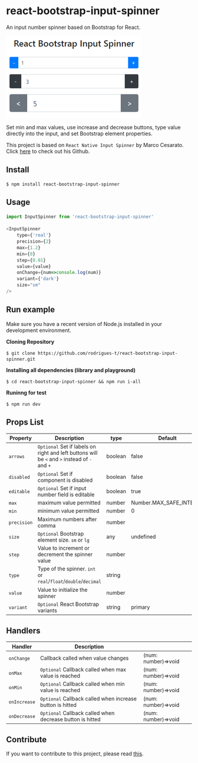 # react-bootstrap-input-spinner
An input number spinner based on Bootstrap for React.

<img src="images/example.png" />

Set min and max values, use increase and decrease buttons, type value directly into the input, and set Bootstrap element properties.

This project is based on `React Native Input Spinner` by Marco Cesarato. Click [here](https://github.com/marcocesarato/react-native-input-spinner) to check out his Github. 

## Install
```
$ npm install react-bootstrap-input-spinner
```

## Usage

```javascript
import InputSpinner from 'react-bootstrap-input-spinner'  
  
<InputSpinner
    type={'real'}
    precision={2}
    max={1.2}
    min={0}
    step={0.01}
    value={value}
    onChange={num=>console.log(num)}
    variant={'dark'}
    size="sm"
/>
```

## Run example
Make sure you have a recent version of Node.js installed in your development environment.

**Cloning Repository**
```
$ git clone https://github.com/rodrigues-t/react-bootstrap-input-spinner.git
```

**Installing all dependencies (library and playground)**
```
$ cd react-bootstrap-input-spinner && npm run i-all
```

**Runinng for test**
```
$ npm run dev
```

## Props List

| Property     |Description                                                                                    |type     |Default                  |
|--------------|-----------------------------------------------------------------------------------------------|---------|-------------------------|
| `arrows`     | `Optional` Set if labels on right and left buttons will be `<` and `>` instead of `-` and `+` | boolean | false                   |
| `disabled`   | `Optional` Set if component is disabled                                                       | boolean | false                   |
| `editable`   | `Optional` Set if input number field is editable                                              | boolean | true                    |
| `max`        | maximum value permitted                                                                       | number  | Number.MAX_SAFE_INTEGER |
| `min`        | minimum value permitted                                                                       | number  | 0                       |
| `precision`  | Maximum numbers after comma                                                                   | number  |                         |
| `size`       | `Optional` Bootstrap element size. `sm` or `lg`                                               | any     | undefined               |
| `step`       | Value to increment or decrement the spinner value                                             | number  |                         |
| `type`       | Type of the spinner. `int` or `real`/`float`/`double`/`decimal`                               | string  |                         |
| `value`      | Value to initialize the spinner                                                               | number  |                         |
| `variant`    | `Optional` React Bootstrap variants                                                           | string  | primary                 |

## Handlers

| Handler      |Description                                                |                     |
|--------------|-----------------------------------------------------------|---------------------|
| `onChange`   | Callback called when value changes                        | (num: number)=>void |
| `onMax`      | `Optional` Callback called when max value is reached      | (num: number)=>void |
| `onMin`      | `Optional` Callback called when min value is reached      | (num: number)=>void |
| `onIncrease` | `Optional` Callback called when increase button is hitted | (num: number)=>void |
| `onDecrease` | `Optional` Callback called when decrease button is hitted | (num: number)=>void |

## Contribute

If you want to contribute to this project, please read [this](DEV.md).

